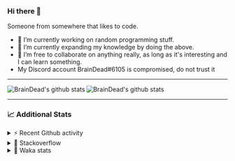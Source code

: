 ### Hi there 👋

Someone from somewhere that likes to code.

- 🔭 I’m currently working on random programming stuff.
- 🌱 I’m currently expanding my knowledge by doing the above.
- 👯 I’m free to collaborate on anything really, as long as it's interesting and I can learn something.
- My Discord account BrainDead#6105 is compromised, do not trust it
<hr>


<img alt="BrainDead's github stats" align="left" src="https://github-readme-stats.vercel.app/api?username=albertopoljak&count_private=true&show_icons=true&theme=radical&hide_border=true"/>
<img alt="BrainDead's github stats" align="left" src="https://github-readme-stats.vercel.app/api/top-langs/?username=albertopoljak&layout=compact&theme=radical&hide_border=true&card_width=250"/>
<br clear="left"/>

<hr>

### 📈 Additional Stats

<details>
  <summary>⚡ Recent Github activity</summary>
  <br/>

  <!--START_SECTION:activity-->
1. ❗️ Closed issue [#31](https://github.com/albertopoljak/Licensy/issues/31) in [albertopoljak/Licensy](https://github.com/albertopoljak/Licensy)
2. ❌ Closed PR [#23](https://github.com/albertopoljak/Licensy/pull/23) in [albertopoljak/Licensy](https://github.com/albertopoljak/Licensy)
3. ❌ Closed PR [#19](https://github.com/albertopoljak/Licensy/pull/19) in [albertopoljak/Licensy](https://github.com/albertopoljak/Licensy)
4. ❌ Closed PR [#20](https://github.com/albertopoljak/Licensy/pull/20) in [albertopoljak/Licensy](https://github.com/albertopoljak/Licensy)
5. ❌ Closed PR [#18](https://github.com/albertopoljak/Licensy/pull/18) in [albertopoljak/Licensy](https://github.com/albertopoljak/Licensy)
  <!--END_SECTION:activity-->
</details>

<details>
  <summary>👀 Stackoverflow</summary>

  [![Omid Nikrah StackOverflow](https://github-readme-stackoverflow.vercel.app/?userID=11311072&theme=dark)](https://stackoverflow.com/users/11311072/braindead)

</details>

<details>
  <summary>🤖 Waka stats</summary>
  <br/>

  <!--START_SECTION:waka-->
![Profile Views](http://img.shields.io/badge/Profile%20Views-2-blue)

![Lines of code](https://img.shields.io/badge/From%20Hello%20World%20I%27ve%20Written-273668%20lines%20of%20code-blue)

**🐱 My Github Data** 

> 🏆 688 Contributions in the Year 2021
 > 
> 📦 148.8 kB Used in Github's Storage 
 > 
> 💼 Opted to Hire
 > 
> 📜 33 Public Repositories 
 > 
> 🔑 8 Private Repositories  
 > 
**I'm an Early 🐤** 

```text
🌞 Morning    142 commits    ████░░░░░░░░░░░░░░░░░░░░░   19.4% 
🌆 Daytime    282 commits    █████████░░░░░░░░░░░░░░░░   38.52% 
🌃 Evening    210 commits    ███████░░░░░░░░░░░░░░░░░░   28.69% 
🌙 Night      98 commits     ███░░░░░░░░░░░░░░░░░░░░░░   13.39%

```
📅 **I'm Most Productive on Tuesday** 

```text
Monday       108 commits    ███░░░░░░░░░░░░░░░░░░░░░░   14.75% 
Tuesday      147 commits    █████░░░░░░░░░░░░░░░░░░░░   20.08% 
Wednesday    143 commits    █████░░░░░░░░░░░░░░░░░░░░   19.54% 
Thursday     127 commits    ████░░░░░░░░░░░░░░░░░░░░░   17.35% 
Friday       72 commits     ██░░░░░░░░░░░░░░░░░░░░░░░   9.84% 
Saturday     59 commits     ██░░░░░░░░░░░░░░░░░░░░░░░   8.06% 
Sunday       76 commits     ██░░░░░░░░░░░░░░░░░░░░░░░   10.38%

```


📊 **This Week I Spent My Time On** 

```text
💬 Programming Languages: 
Python                   9 hrs 40 mins       ██████████████░░░░░░░░░░░   57.95% 
XML                      5 hrs 24 mins       ████████░░░░░░░░░░░░░░░░░   32.33% 
reStructuredText         59 mins             █░░░░░░░░░░░░░░░░░░░░░░░░   5.95% 
Other                    23 mins             ░░░░░░░░░░░░░░░░░░░░░░░░░   2.37% 
CSV                      12 mins             ░░░░░░░░░░░░░░░░░░░░░░░░░   1.26%

🐱‍💻 Projects: 
odoo_14_fresh            16 hrs 23 mins      ████████████████████████░   98.11% 
fu                       17 mins             ░░░░░░░░░░░░░░░░░░░░░░░░░   1.75% 
angelina                 0 secs              ░░░░░░░░░░░░░░░░░░░░░░░░░   0.08% 
zara                     0 secs              ░░░░░░░░░░░░░░░░░░░░░░░░░   0.06%

💻 Operating System: 
Linux                    16 hrs 24 mins      ████████████████████████░   98.25% 
Windows                  17 mins             ░░░░░░░░░░░░░░░░░░░░░░░░░   1.75%

```

**I Mostly Code in Python** 

```text
Python                   29 repos            ███████████████████░░░░░░   78.38% 
Java                     4 repos             ██░░░░░░░░░░░░░░░░░░░░░░░   10.81% 
HTML                     2 repos             █░░░░░░░░░░░░░░░░░░░░░░░░   5.41% 
TypeScript               1 repo              ░░░░░░░░░░░░░░░░░░░░░░░░░   2.7% 
JavaScript               1 repo              ░░░░░░░░░░░░░░░░░░░░░░░░░   2.7%

```



 Last Updated on 25/11/2021
<!--END_SECTION:waka-->
</details>
